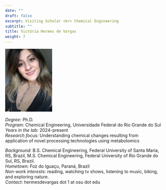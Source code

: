 ```yaml
---
date: ""
draft: false
excerpt: Visiting Scholar <br> Chemical Engineering
subtitle: ""
title: Victória Hermes de Vargas
weight: 7
---
```


<p align="left"> 
<img src=featured.JPG width="30%" alt="photo of victoria vargas">
</p>


*Degree:* Ph.D. <br>
*Program:* Chemical Engineering, Universidade Federal do Rio Grande do Sul <br>
*Years in the lab:* 2024-present <br>
*Research focus:* Understanding chemical changes resulting from application of novel processing technologies using metabolomics
<br>

*Background:* B.S. Chemical Engineering, Federal University of Santa Maria, RS, Brazil,
M.S. Chemical Engineering, Federal University of Rio Grande do Sul, RS, Brazil. <br>
*Hometown:* Foz do Iguaçu, Paraná, Brazil <br>
*Non-work interests:* reading, watching tv shows, listening to music, biking, and exploring nature. <br>
*Contact*: hermesdevargas dot 1 at osu dot edu
